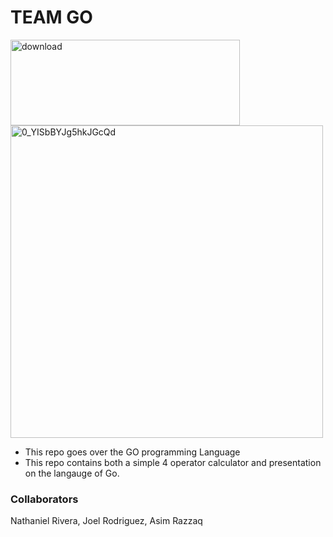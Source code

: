
# TEAM GO 
<img width="367" height="137" alt="download" src="https://github.com/user-attachments/assets/9c983e52-b5f6-4fd9-9cdd-f97129ad7acf" />
<img width="500" height="500" alt="0_YISbBYJg5hkJGcQd" src="https://github.com/user-attachments/assets/58f833ad-61d1-4900-9cd1-becb2b73ac2a" />


- This repo goes over the GO programming Language
- This repo contains both a simple 4 operator calculator and presentation on the langauge of Go.

### Collaborators

Nathaniel Rivera,
Joel Rodriguez,
Asim Razzaq
